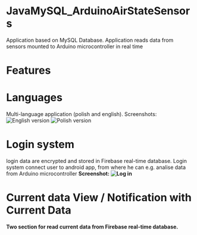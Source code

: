 # JavaMySQL_ArduinoAirStateSensors
Application based on MySQL Database. Application reads data from sensors mounted to Arduino microcontroller in real time 
# Features
# Languages
Multi-language application (polish and english).
Screenshots: ![English version](https://github.com/trebuh001/JavaMysqL_ArduinoAirStateSensors/tree/master/app/src/main/res/drawable/scr_english_version.png) ![Polish version](https://github.com/trebuh001/JavaMysqL_ArduinoAirStateSensors/tree/master/app/src/main/res/drawable/scr_polish_version.png)
# Login system 
login data are encrypted and stored in Firebase real-time database.
Login system connect user to android app, from where he can e.g. analise data from Arduino microcontroller
<b>Screenshot: ![Log in](https://github.com/trebuh001/JavaMysqL_ArduinoAirStateSensors/tree/master/app/src/main/res/drawable/scr_log_in.png)
# Current data View / Notification with Current Data
Two section for read current data from Firebase real-time database.
